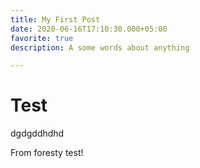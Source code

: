 ```yaml
---
title: My First Post
date: 2020-06-16T17:10:30.000+05:00
favorite: true
description: A some words about anything

---
```

# Test

dgdgddhdhd

From foresty test!